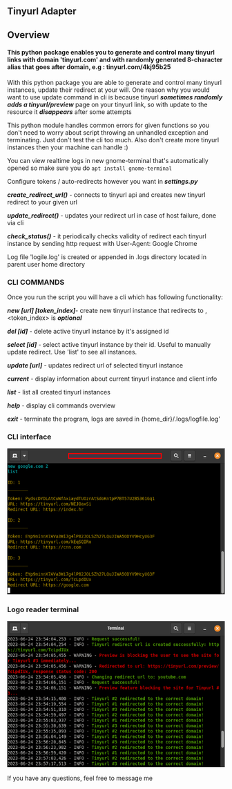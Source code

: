 
## Tinyurl Adapter

## Overview
#### This python package enables you to generate and control many tinyurl links with domain 'tinyurl.com' and with randomly generated 8-character alias that goes after domain, e.g : tinyurl.com/4kj95b25

With this python package you are able to generate and control many tinyurl instances, update their redirect at your will.
One reason why you would want to use update command in cli is because tinyurl ***sometimes randomly adds a tinyurl/preview***
page on your tinyurl link, so with update to the resource it ***disappears*** after some attempts

This python module handles common errors for given functions so you don't need to worry about script throwing an
unhandled exception and terminating. Just don't test the cli too much. Also don't create more tinyurl instances
 then your machine can handle :)

You can view realtime logs in new gnome-terminal that's automatically opened so make sure you do ```apt install gnome-terminal```

Configure tokens / auto-redirects however you want in ***settings.py***

***create_redirect_url()*** - connects to tinyurl api and creates new tinyurl redirect to your given url

***update_redirect()*** - updates your redirect url in case of host failure, done via cli

***check_status()*** - it periodically checks validity of redirect each tinyurl instance
                 by sending http request with User-Agent: Google Chrome

Log file 'logile.log' is created or appended in .logs directory located in parent user home directory

### CLI COMMANDS

 Once you run the script you will have a cli which has following functionality:

***new [url] [token_index]***- create new tinyurl instance that redirects to <url>, <token_index> is ***optional***

***del [id]*** - delete active tinyurl instance by it's assigned id

***select [id]*** - select active tinyurl instance by their id. Useful to manually update redirect. Use 'list' to see all instances.

***update [url]*** - updates redirect url of selected tinyurl instance

***current*** - display information about current tinyurl instance and client info

***list*** - list all created tinyurl instances

***help*** - display cli commands overview

***exit*** - terminate the program, logs are saved in {home_dir}/.logs/logfile.log'
### CLI interface
![cli.png](cli.png)
### Logo reader terminal
![log_read.png](log_read.png)

If you have any questions, feel free to message me
